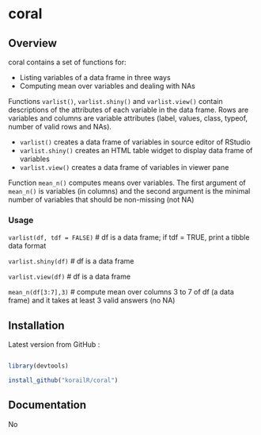 coral
=========

## Overview

coral contains a set of functions for:
- Listing variables of a data frame in three ways
- Computing mean over variables and dealing with NAs


Functions `varlist()`, `varlist.shiny()` and `varlist.view()` contain descriptions of the attributes of each variable in the data frame. Rows are variables and columns are variable attributes (label, values, class, typeof, number of valid rows and NAs).

  - `varlist()` creates a data frame of variables in source editor of RStudio
  - `varlist.shiny()` creates an HTML table widget to display data frame of variables
  - `varlist.view()` creates a data frame of variables in viewer pane


Function `mean_n()` computes means over variables. The first argument of `mean_n()` is variables (in columns) and the second argument is the minimal number of variables  that should be non-missing (not NA)

### Usage  

`varlist(df, tdf = FALSE)` #  df is a data frame; if tdf = TRUE, print a tibble data format  

`varlist.shiny(df)`        #  df is a data frame  

`varlist.view(df)`         #  df is a data frame  

`mean_n(df[3:7],3)`        #  compute mean over columns 3 to 7 of df (a data frame) and it takes at least 3 valid answers (no NA)



## Installation


Latest version from GitHub :



```r

library(devtools)

install_github("korailR/coral")

```



## Documentation

No
